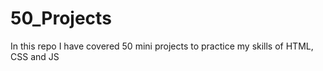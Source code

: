 # 50_Projects
In this repo I have covered 50 mini projects to practice my skills of HTML, CSS and JS
